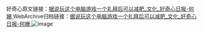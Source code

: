 好奇心原文链接：[据说玩这个电脑游戏一个礼拜后可以减肥_文化_好奇心日报-何姗 ](https://www.qdaily.com/articles/12298.html)
WebArchive归档链接：[据说玩这个电脑游戏一个礼拜后可以减肥_文化_好奇心日报-何姗 ](http://web.archive.org/web/20190623172216/https://www.qdaily.com/articles/12298.html)
![image](http://ww3.sinaimg.cn/large/007d5XDply1g3wjd7e1w3j30u02f61kx)